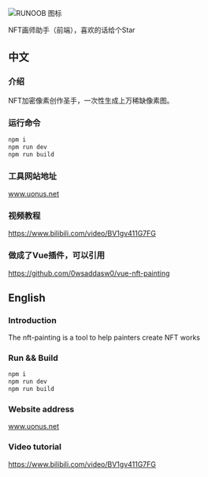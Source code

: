 ![RUNOOB 图标](https://www.uonus.net/logo.png)

NFT画师助手（前端），喜欢的话给个Star

## 中文

### 介绍

NFT加密像素创作圣手，一次性生成上万稀缺像素图。


### 运行命令

```javascript
npm i 
npm run dev
npm run build
```
### 工具网站地址

www.uonus.net

### 视频教程

https://www.bilibili.com/video/BV1gv411G7FG

### 做成了Vue插件，可以引用

https://github.com/0wsaddasw0/vue-nft-painting

## English

### Introduction

The nft-painting is a tool to help painters create NFT works

### Run && Build

```javascript
npm i
npm run dev
npm run build
```
### Website address

www.uonus.net

### Video tutorial

https://www.bilibili.com/video/BV1gv411G7FG



